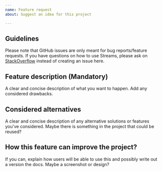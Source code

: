 ```yaml
---
name: Feature request
about: Suggest an idea for this project

---
```


## Guidelines

Please note that GitHub issues are only meant for bug reports/feature requests. If you have questions on how to use Streams, please ask on [StackOverflow](https://stackoverflow.com/questions/tagged/neo4j-streams) instead of creating an issue here.

## Feature description (Mandatory)
A clear and concise description of what you want to happen. Add any considered drawbacks.

## Considered alternatives
A clear and concise description of any alternative solutions or features you've considered. Maybe there is something in the project that could be reused?

## How this feature can improve the project?
If you can, explain how users will be able to use this and possibly write out a version the docs.
Maybe a screenshot or design?
